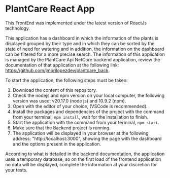 # PlantCare React App

This FrontEnd was implemented under the latest version of ReactJs technology.

This application has a dashboard in which the information of the plants is displayed grouped by their type and in which they can be sorted by the state of need for watering and in addition, the information on the dashboard can be filtered for a more precise search. The information of this application is managed by the PlantCare Api NetCore backend application, review the documentation of that application at the following link: https://github.com/jmorilopezdev/plantcare_back.

To start the application, the following steps must be taken:

1. Download the content of this repository.
2. Check the nodejs and npm version on your local computer, the following version was used: v20.17.0 (node ​​js) and 10.9.2 (npm).
3. Open with the editor of your choice, (VSCode is recommended).
4. Install the packages and dependencies of the project with the command from your terminal, `npm install`, wait for the installation to finish.
5. Start the application with the command from your terminal, `npm start`.
6. Make sure that the Backend project is running.
7. The application will be displayed in your browser at the following address: "http://localhost:3000", showing the page with the dashboard and the options present in the application.

According to what is detailed in the backend documentation, the application uses a temporary database, so on the first load of the frontend application no data will be displayed, complete the information at your discretion for your tests.
